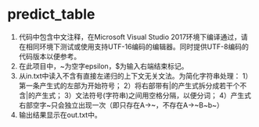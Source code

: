 # predict_table

1. 代码中包含中文注释，在Microsoft Visual Studio 2017环境下编译通过，请在相同环境下测试或使用支持UTF-16编码的编辑器。同时提供UTF-8编码的代码版本以便参考。
2. 在此项目中，~为空字epsilon，$为输入右端结束标记。
3. 从in.txt中读入不含有直接左递归的上下文无关文法。为简化字符串处理：
   1）第一条产生式的左部为开始符号；
   2）将右部带有|的产生式拆分成若干个不含|的产生式；
   3）文法符号(字符串)之间用空格分隔，以便分词；
   4）产生式右部空字~只会独立出现一次（即只存在A->~，不存在A->~B~b~）
4. 输出结果显示在out.txt中。
